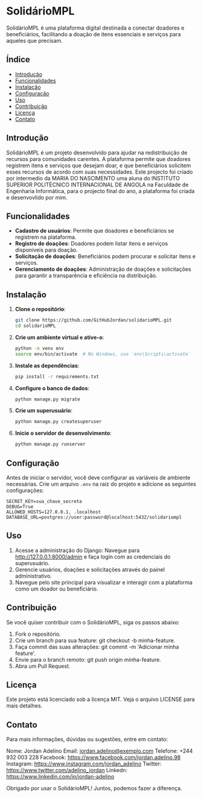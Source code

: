 # SolidárioMPL

SolidárioMPL é uma plataforma digital destinada a conectar doadores e beneficiários, facilitando a doação de itens essenciais e serviços para aqueles que precisam.

## Índice

- [Introdução](#introdução)
- [Funcionalidades](#funcionalidades)
- [Instalação](#instalação)
- [Configuração](#configuração)
- [Uso](#uso)
- [Contribuição](#contribuição)
- [Licença](#licença)
- [Contato](#contato)

## Introdução

SolidárioMPL é um projeto desenvolvido para ajudar na redistribuição de recursos para comunidades carentes. A plataforma permite que doadores registrem itens e serviços que desejam doar, e que beneficiários solicitem esses recursos de acordo com suas necessidades.
Este projecto foi criado por intermedio da MARIA DO NASCIMENTO uma aluna do INSTITUTO SUPERIOR POLITÉCNICO INTERNACIONAL DE ANGOLA na Faculdade de Engenharia Informática, para o projecto final do ano, a plataforma foi criada e desenvovlido por mim.

## Funcionalidades

- **Cadastro de usuários**: Permite que doadores e beneficiários se registrem na plataforma.
- **Registro de doações**: Doadores podem listar itens e serviços disponíveis para doação.
- **Solicitação de doações**: Beneficiários podem procurar e solicitar itens e serviços.
- **Gerenciamento de doações**: Administração de doações e solicitações para garantir a transparência e eficiência na distribuição.

## Instalação

1. **Clone o repositório**:
    ```bash
    git clone https://github.com/GitHubJordan/solidarioMPL.git
    cd solidarioMPL
    ```

2. **Crie um ambiente virtual e ative-o**:
    ```bash
    python -m venv env
    source env/bin/activate  # No Windows, use `env\Scripts\activate`
    ```

3. **Instale as dependências**:
    ```bash
    pip install -r requirements.txt
    ```

4. **Configure o banco de dados**:
    ```bash
    python manage.py migrate
    ```

5. **Crie um superusuário**:
    ```bash
    python manage.py createsuperuser
    ```

6. **Inicie o servidor de desenvolvimento**:
    ```bash
    python manage.py runserver
    ```

## Configuração

Antes de iniciar o servidor, você deve configurar as variáveis de ambiente necessárias. Crie um arquivo `.env` na raiz do projeto e adicione as seguintes configurações:

```env
SECRET_KEY=sua_chave_secreta
DEBUG=True
ALLOWED_HOSTS=127.0.0.1, .localhost
DATABASE_URL=postgres://user:password@localhost:5432/solidariompl
```

## Uso
1. Acesse a administração do Django: Navegue para http://127.0.0.1:8000/admin e faça login com as credenciais do superusuário.
2. Gerencie usuários, doações e solicitações através do painel administrativo.
3. Navegue pelo site principal para visualizar e interagir com a plataforma como um doador ou beneficiário.

## Contribuição
Se você quiser contribuir com o SolidárioMPL, siga os passos abaixo:

1. Fork o repositório.
2. Crie um branch para sua feature: git checkout -b minha-feature.
3. Faça commit das suas alterações: git commit -m 'Adicionar minha feature'.
4. Envie para o branch remoto: git push origin minha-feature.
5. Abra um Pull Request.

## Licença
Este projeto está licenciado sob a licença MIT. Veja o arquivo LICENSE para mais detalhes.

## Contato
Para mais informações, dúvidas ou sugestões, entre em contato:

Nome: Jordan Adelino
Email: jordan.adelino@exemplo.com
Telefone: +244 932 003 228
Facebook: https://www.facebook.com/jordan.adelino.98
Instagram: https://www.instagram.com/jordan_adelino
Twitter: https://www.twitter.com/adelino_jordan
Linkedn: https://www.linkedin.com/in/jordan-adelino

Obrigado por usar o SolidárioMPL! Juntos, podemos fazer a diferença.
